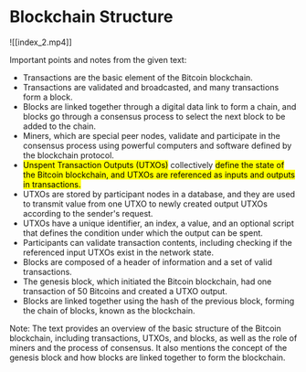 # Blockchain Structure

![[index_2.mp4]]

Important points and notes from the given text:

-   Transactions are the basic element of the Bitcoin blockchain.
-   Transactions are validated and broadcasted, and many transactions form a block.
-   Blocks are linked together through a digital data link to form a chain, and blocks go through a consensus process to select the next block to be added to the chain.
-   Miners, which are special peer nodes, validate and participate in the consensus process using powerful computers and software defined by the blockchain protocol.
-   <mark class="hltr-green">Unspent Transaction Outputs (UTXOs)</mark> collectively <mark class="hltr-green">define the state of the Bitcoin blockchain, and UTXOs are referenced as inputs and outputs in transactions.</mark>
-   UTXOs are stored by participant nodes in a database, and they are used to transmit value from one UTXO to newly created output UTXOs according to the sender's request.
-   UTXOs have a unique identifier, an index, a value, and an optional script that defines the condition under which the output can be spent.
-   Participants can validate transaction contents, including checking if the referenced input UTXOs exist in the network state.
-   Blocks are composed of a header of information and a set of valid transactions.
-   The genesis block, which initiated the Bitcoin blockchain, had one transaction of 50 Bitcoins and created a UTXO output.
-   Blocks are linked together using the hash of the previous block, forming the chain of blocks, known as the blockchain.

Note: The text provides an overview of the basic structure of the Bitcoin blockchain, including transactions, UTXOs, and blocks, as well as the role of miners and the process of consensus. It also mentions the concept of the genesis block and how blocks are linked together to form the blockchain.